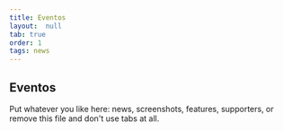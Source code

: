 ```yaml
---
title: Eventos
layout:  null
tab: true
order: 1
tags: news
---
```


## Eventos

Put whatever you like here: news, screenshots, features, supporters, or remove this file and don't use tabs at all.
